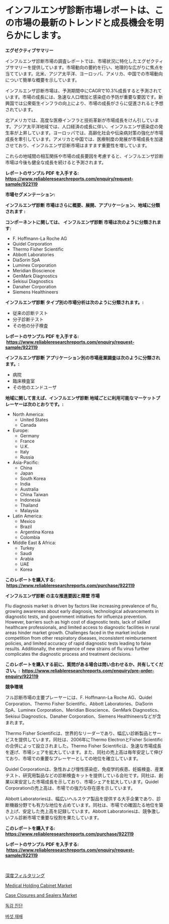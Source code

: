 <p><h1>インフルエンザ診断市場レポートは、この市場の最新のトレンドと成長機会を明らかにします。</h1></p><p><strong>エグゼクティブサマリー</strong></p>
<p><p>インフルエンザ診断市場の調査レポートでは、市場状況に特化したエグゼクティブサマリーを提供しています。市場動向の要約を行い、地理的な広がりに焦点を当てています。北米、アジア太平洋、ヨーロッパ、アメリカ、中国での市場動向について簡単な概要を示しています。</p><p>インフルエンザ診断市場は、予測期間中にCAGRで10.3%成長すると予測されています。市場の成長には、急速な人口増加と感染症の予防が重要な要因です。新興国では公衆衛生インフラの向上により、市場の成長がさらに促進されると予想されています。</p><p>北アメリカでは、高度な医療インフラと技術革新が市場成長をけん引しています。アジア太平洋地域では、人口経済の成長に伴い、インフルエンザ感染症の発生率が上昇しています。ヨーロッパでは、高齢化社会や伝染病対策の強化が市場成長を牽引しています。アメリカと中国では、医療制度の発展が市場成長を加速させており、インフルエンザ診断市場はますます重要性を増しています。</p><p>これらの地域間の相互関係や市場の成長要因を考慮すると、インフルエンザ診断市場は今後も健全な成長を続けると予測されます。</p></p>
<p><strong>レポートのサンプル PDF を入手する: <a href="https://www.reliableresearchreports.com/enquiry/request-sample/922119">https://www.reliableresearchreports.com/enquiry/request-sample/922119</a></strong></p>
<p><strong>市場セグメンテーション:</strong></p>
<p><strong> インフルエンザ診断 市場はさらに概要、展開、アプリケーション、地域に分類されます :</strong></p>
<p><strong>コンポーネントに関しては、 インフルエンザ診断 市場は次のように分類されます: &nbsp;</strong></p>
<p><ul><li>F. Hoffmann-La Roche AG</li><li>Quidel Corporation</li><li>Thermo Fisher Scientific</li><li>Abbott Laboratories</li><li>DiaSorin SpA</li><li>Luminex Corporation</li><li>Meridian Bioscience</li><li>GenMark Diagnostics</li><li>Sekisui Diagnostics</li><li>Danaher Corporation</li><li>Siemens Healthineers</li></ul></p>
<p><strong> インフルエンザ診断 タイプ別の市場分析は次のように分類されます。:</strong></p>
<p><ul><li>従来の診断テスト</li><li>分子診断テスト</li><li>その他の分子検査</li></ul></p>
<p><strong>レポートのサンプル PDF を入手する: &nbsp;<a href="https://www.reliableresearchreports.com/enquiry/request-sample/922119">https://www.reliableresearchreports.com/enquiry/request-sample/922119</a></strong></p>
<p><strong> インフルエンザ診断 アプリケーション別の市場産業調査は次のように分類されます。:</strong></p>
<p><ul><li>病院</li><li>臨床検査室</li><li>その他のエンドユーザ</li></ul></p>
<p><strong>地域に関して言えば、インフルエンザ診断 地域ごとに利用可能なマーケットプレーヤーは次のとおりです。:</strong></p>
<p><ul>
    <li>
        North America:
        <ul>
            <li>United States</li>
            <li>Canada</li>
        </ul>
    </li>
    <li>
        Europe:
        <ul>
            <li>Germany</li>
            <li>France</li>
            <li>U.K.</li>
            <li>Italy</li>
            <li>Russia</li>
        </ul>
    </li>
    <li>
        Asia-Pacific:
        <ul>
            <li>China</li>
            <li>Japan</li>
            <li>South Korea</li>
            <li>India</li>
            <li>Australia</li>
            <li>China Taiwan</li>
            <li>Indonesia</li>
            <li>Thailand</li>
            <li>Malaysia</li>
        </ul>
    </li>
    <li>
        Latin America:
        <ul>
            <li>Mexico</li>
            <li>Brazil</li>
            <li>Argentina Korea</li>
            <li>Colombia</li>
        </ul>
    </li>
    <li>
        Middle East & Africa:
        <ul>
            <li>Turkey</li>
            <li>Saudi</li>
            <li>Arabia</li>
            <li>UAE</li>
            <li>Korea</li>
        </ul>
    </li>
    </ul></p>
<p><strong>このレポートを購入する: &nbsp;<a href="https://www.reliableresearchreports.com/purchase/922119">https://www.reliableresearchreports.com/purchase/922119</a></strong></p>
<p><strong>インフルエンザ診断 の主な推進要因と障壁 市場</strong></p>
<p><p>Flu diagnosis market is driven by factors like increasing prevalence of flu, growing awareness about early diagnosis, technological advancements in diagnostic tests, and government initiatives for influenza prevention. However, barriers such as high cost of diagnostic tests, lack of skilled healthcare professionals, and limited access to diagnostic facilities in rural areas hinder market growth. Challenges faced in the market include competition from other respiratory diseases, inconsistent reimbursement policies, and limited accuracy of rapid diagnostic tests leading to false results. Additionally, the emergence of new strains of flu virus further complicates the diagnostic process and treatment decisions.</p></p>
<p><strong>このレポートを購入する前に、質問がある場合は問い合わせるか、共有してください。:&nbsp; <a href="https://www.reliableresearchreports.com/enquiry/pre-order-enquiry/922119">https://www.reliableresearchreports.com/enquiry/pre-order-enquiry/922119</a></strong></p>
<p><strong>競争環境</strong></p>
<p><p>フル診断市場の主要プレーヤーには、F. Hoffmann-La Roche AG、Quidel Corporation、Thermo Fisher Scientific、Abbott Laboratories、DiaSorin SpA、Luminex Corporation、Meridian Bioscience、GenMark Diagnostics、Sekisui Diagnostics、Danaher Corporation、Siemens Healthineersなどが含まれます。</p><p>Thermo Fisher Scientificは、世界的なリーダーであり、幅広い診断製品とサービスを提供しています。同社は、2006年にThermo ElectronとFisher Scientificの合併によって設立されました。Thermo Fisher Scientificは、急速な市場成長を遂げ、市場シェアを拡大しています。また、同社の売上高は毎年安定して伸びており、市場での重要なプレーヤーとしての地位を確立しています。</p><p>Quidel Corporationは、急性および慢性感染症、免疫学的疾患、妊娠検査、産業テスト、研究用製品などの診断検査キットを提供している会社です。同社は、創業以来安定した市場成長を示しており、市場シェアを拡大しています。Quidel Corporationの売上高は、市場での強力な存在感を示しています。</p><p>Abbott Laboratoriesは、幅広いヘルスケア製品を提供する大手企業であり、診断機器分野でも有力な地位を占めています。同社は、市場での確固たる地位を築き上げ、安定した売上高を記録しています。Abbott Laboratoriesは、競争激しいフル診断市場で重要な役割を果たしています。</p></p>
<p><strong>このレポートを購入する: &nbsp; <a href="https://www.reliableresearchreports.com/purchase/922119">https://www.reliableresearchreports.com/purchase/922119</a></strong></p>
<p><strong>レポートのサンプル PDF を入手する: &nbsp;<a href="https://www.reliableresearchreports.com/enquiry/request-sample/922119">https://www.reliableresearchreports.com/enquiry/request-sample/922119</a></strong><strong></strong></p>
<p>&nbsp;</p>
<p><p><a href="https://github.com/mohamedbakry57/Market-Research-Report-List-2/blob/main/2379088182463.md">深度フィルタリング</a></p><p><a href="https://issuu.com/reportprime-2/docs/medical-holding-cabinet-market-size-2030.pptx">Medical Holding Cabinet Market</a></p><p><a href="https://issuu.com/reportprime-2/docs/case-closures-and-sealers-market-size-2030.pptx">Case Closures and Sealers Market</a></p><p><a href="https://github.com/sougarounis/Market-Research-Report-List-2/blob/main/2628821182460.md">독감 진단</a></p><p><a href="https://github.com/laholand/Market-Research-Report-List-2/blob/main/9242929182459.md">버섯 재배</a></p></p>